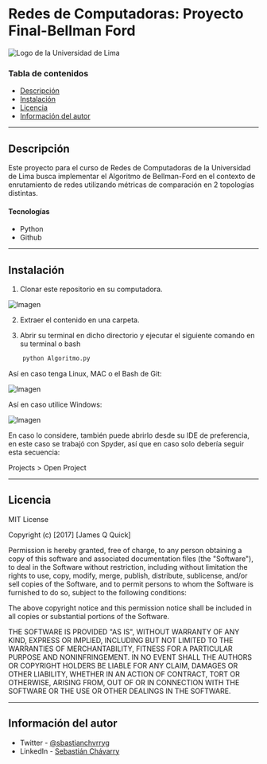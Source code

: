 # Redes de Computadoras: Proyecto Final-Bellman Ford



![Logo de la Universidad de Lima](https://www.ulima.edu.pe/sites/all/themes/ulima2/logo.png)

### Tabla de contenidos

- [Descripción](#descripción)
- [Instalación](#instalación)
- [Licencia](#licencia)
- [Información del autor](#información-del-autor)

---

## Descripción

Este proyecto para el curso de Redes de Computadoras de la Universidad de Lima busca implementar el Algoritmo de Bellman-Ford en el contexto de enrutamiento de redes utilizando métricas de comparación en 2 topologías distintas.

#### Tecnologías

- Python
- Github

---

## Instalación


1. Clonar este repositorio en su computadora.

![Imagen](descargar)

2. Extraer el contenido en una carpeta.

3. Abrir su terminal en dicho directorio y ejecutar el siguiente comando en su terminal o bash

```html
    python Algoritmo.py
```
Así en caso tenga Linux, MAC o el Bash de Git:

![Imagen](Abrir-Terminal)

Así en caso utilice Windows:

![Imagen](cmd)

En caso lo considere, también puede abrirlo desde su IDE de preferencia, en este caso se trabajó con Spyder, así que en caso solo debería seguir esta secuencia: 

Projects > Open Project


---

## Licencia

MIT License

Copyright (c) [2017] [James Q Quick]

Permission is hereby granted, free of charge, to any person obtaining a copy
of this software and associated documentation files (the "Software"), to deal
in the Software without restriction, including without limitation the rights
to use, copy, modify, merge, publish, distribute, sublicense, and/or sell
copies of the Software, and to permit persons to whom the Software is
furnished to do so, subject to the following conditions:

The above copyright notice and this permission notice shall be included in all
copies or substantial portions of the Software.

THE SOFTWARE IS PROVIDED "AS IS", WITHOUT WARRANTY OF ANY KIND, EXPRESS OR
IMPLIED, INCLUDING BUT NOT LIMITED TO THE WARRANTIES OF MERCHANTABILITY,
FITNESS FOR A PARTICULAR PURPOSE AND NONINFRINGEMENT. IN NO EVENT SHALL THE
AUTHORS OR COPYRIGHT HOLDERS BE LIABLE FOR ANY CLAIM, DAMAGES OR OTHER
LIABILITY, WHETHER IN AN ACTION OF CONTRACT, TORT OR OTHERWISE, ARISING FROM,
OUT OF OR IN CONNECTION WITH THE SOFTWARE OR THE USE OR OTHER DEALINGS IN THE
SOFTWARE.

---

## Información del autor

- Twitter - [@sbastianchvrryg](https://twitter.com/sbastianchvrryg)
- LinkedIn - [Sebastián Chávarry](https://www.linkedin.com/in/sebasti%C3%A1n-ch%C3%A1varry-gutierrez/)

